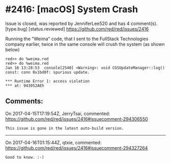 
#2416: [macOS] System Crash
================================================================================
Issue is closed, was reported by JenniferLee520 and has 4 comment(s).
[type.bug] [status.reviewed]
<https://github.com/red/red/issues/2416>

Running the "Weima" code, that I sent to the FullStack Technologies company earlier, twice in the same console will crush the system (as shown below)

```Red
red>> do %weima.red 
red>> do %weima.red
Jan 16 13:28:53  console[2540] <Warning>: void CGSUpdateManager::log() const: conn 0x1bd0f: spurious update.

*** Runtime Error 1: access violation
*** at: 943052AEh
```


Comments:
--------------------------------------------------------------------------------

On 2017-04-15T17:19:54Z, JerryTsai, commented:
<https://github.com/red/red/issues/2416#issuecomment-294306550>

    This issue is gone in the latest auto-build version.

--------------------------------------------------------------------------------

On 2017-04-16T01:15:44Z, qtxie, commented:
<https://github.com/red/red/issues/2416#issuecomment-294327264>

    Good to know. :-)

